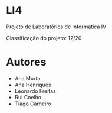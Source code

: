 
# LI4

Projeto de Laboratórios de Informática IV

Classificação do projeto: 12/20

# Autores

- Ana Murta
- Ana Henriques
- Leonardo Freitas
- Rui Coelho
- Tiago Carneiro

